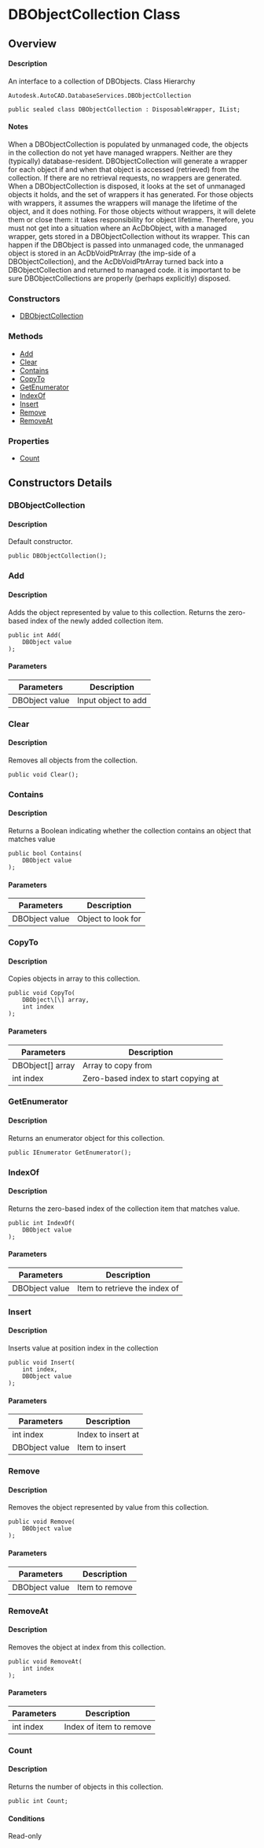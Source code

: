 # DBObjectCollection Class

## Overview

#### Description
An interface to a collection of DBObjects.
Class Hierarchy
```text
Autodesk.AutoCAD.DatabaseServices.DBObjectCollection
```

```text
public sealed class DBObjectCollection : DisposableWrapper, IList;
```

#### Notes
When a DBObjectCollection is populated by unmanaged code, the objects in the collection do not yet have managed wrappers. Neither are they (typically) database-resident. DBObjectCollection will generate a wrapper for each object if and when that object is accessed (retrieved) from the collection. If there are no retrieval requests, no wrappers are generated. When a DBObjectCollection is disposed, it looks at the set of unmanaged objects it holds, and the set of wrappers it has generated. For those objects with wrappers, it assumes the wrappers will manage the lifetime of the object, and it does nothing. For those objects without wrappers, it will delete them or close them: it takes responsibility for object lifetime. 
Therefore, you must not get into a situation where an AcDbObject, with a managed wrapper, gets stored in a DBObjectCollection without its wrapper. This can happen if the DBObject is passed into unmanaged code, the unmanaged object is stored in an AcDbVoidPtrArray (the imp-side of a DBObjectCollection), and the AcDbVoidPtrArray turned back into a DBObjectCollection and returned to managed code. 
it is important to be sure DBObjectCollections are properly (perhaps explicitly) disposed.
### Constructors

- [DBObjectCollection](#dbobjectcollection)

### Methods

- [Add](#add)
- [Clear](#clear)
- [Contains](#contains)
- [CopyTo](#copyto)
- [GetEnumerator](#getenumerator)
- [IndexOf](#indexof)
- [Insert](#insert)
- [Remove](#remove)
- [RemoveAt](#removeat)

### Properties

- [Count](#count)


## Constructors Details

### DBObjectCollection

#### Description
Default constructor.
```text
public DBObjectCollection();
```

### Add

#### Description
Adds the object represented by value to this collection. Returns the zero-based index of the newly added collection item.
```text
public int Add(
    DBObject value
);
```

#### Parameters
| Parameters | Description |
| --- | --- |
| DBObject value | Input object to add |

### Clear

#### Description
Removes all objects from the collection.
```text
public void Clear();
```

### Contains

#### Description
Returns a Boolean indicating whether the collection contains an object that matches value
```text
public bool Contains(
    DBObject value
);
```

#### Parameters
| Parameters | Description |
| --- | --- |
| DBObject value | Object to look for |

### CopyTo

#### Description
Copies objects in array to this collection.
```text
public void CopyTo(
    DBObject\[\] array, 
    int index
);
```

#### Parameters
| Parameters | Description |
| --- | --- |
| DBObject[] array | Array to copy from |
| int index | Zero-based index to start copying at |

### GetEnumerator

#### Description
Returns an enumerator object for this collection.
```text
public IEnumerator GetEnumerator();
```

### IndexOf

#### Description
Returns the zero-based index of the collection item that matches value.
```text
public int IndexOf(
    DBObject value
);
```

#### Parameters
| Parameters | Description |
| --- | --- |
| DBObject value | Item to retrieve the index of |

### Insert

#### Description
Inserts value at position index in the collection
```text
public void Insert(
    int index, 
    DBObject value
);
```

#### Parameters
| Parameters | Description |
| --- | --- |
| int index | Index to insert at |
| DBObject value | Item to insert |

### Remove

#### Description
Removes the object represented by value from this collection.
```text
public void Remove(
    DBObject value
);
```

#### Parameters
| Parameters | Description |
| --- | --- |
| DBObject value | Item to remove |

### RemoveAt

#### Description
Removes the object at index from this collection.
```text
public void RemoveAt(
    int index
);
```

#### Parameters
| Parameters | Description |
| --- | --- |
| int index | Index of item to remove |

### Count

#### Description
Returns the number of objects in this collection.
```text
public int Count;
```

#### Conditions
Read-only